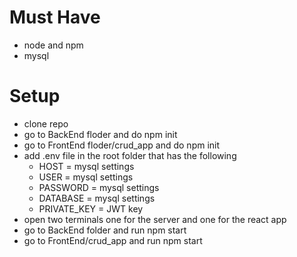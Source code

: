 # Must Have
- node and npm
- mysql 

# Setup
- clone repo
- go to BackEnd floder and do npm init
- go to FrontEnd floder/crud_app and do npm init
- add .env file in the root folder that has the following
    - HOST = mysql settings
    - USER = mysql settings
    - PASSWORD = mysql settings
    - DATABASE = mysql settings
    - PRIVATE_KEY = JWT key
- open two terminals one for the server and one for the react app
- go to BackEnd folder and run npm start
- go to FrontEnd/crud_app and run npm start
